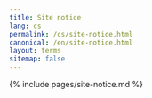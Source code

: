 ```yaml
---
title: Site notice
lang: cs
permalink: /cs/site-notice.html
canonical: /en/site-notice.html
layout: terms
sitemap: false
---
```


{% include pages/site-notice.md %}
